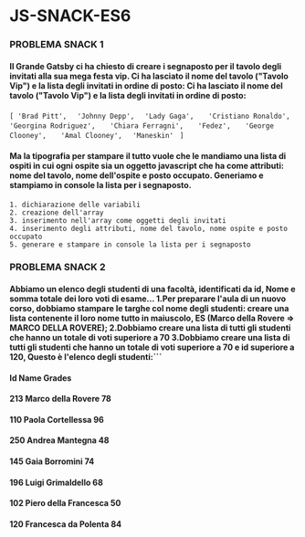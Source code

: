 # JS-SNACK-ES6

### PROBLEMA SNACK 1
#### Il Grande Gatsby ci ha chiesto di creare i segnaposto per il tavolo degli invitati alla sua mega festa vip. Ci ha lasciato il nome del tavolo ("Tavolo Vip") e la lista degli invitati in ordine di posto: Ci ha lasciato il nome del tavolo ("Tavolo Vip") e la lista degli invitati in ordine di posto:

 `[ 'Brad Pitt',`
 `  'Johnny Depp',`
 `   'Lady Gaga', `
 `   'Cristiano Ronaldo',`
 `   'Georgina Rodriguez',`
 `   'Chiara Ferragni',`
 `   'Fedez',`
 `   'George Clooney',`
 `   'Amal Clooney',`
 `   'Maneskin' `
` ]`

 #### Ma la tipografia per stampare il tutto vuole che le mandiamo una lista di ospiti in cui ogni ospite sia un oggetto javascript che ha come attributi: nome del tavolo, nome dell'ospite e posto occupato. Generiamo e stampiamo in console la lista per i segnaposto.

    1. dichiarazione delle variabili
    2. creazione dell'array
    3. inserimento nell'array come oggetti degli invitati
    4. inserimento degli attributi, nome del tavolo, nome ospite e posto occupato
    5. generare e stampare in console la lista per i segnaposto

### PROBLEMA SNACK 2
#### Abbiamo un elenco degli studenti di una facoltà, identificati da id, Nome e somma totale dei loro voti di esame... 1.Per preparare l'aula di un nuovo corso, dobbiamo stampare le targhe col nome degli studenti: creare una lista contenente il loro nome tutto in maiuscolo, ES (Marco della Rovere => MARCO DELLA ROVERE); 2.Dobbiamo creare una lista di tutti gli studenti che hanno un totale di voti superiore a 70 3.Dobbiamo creare una lista di tutti gli studenti che hanno un totale di voti superiore a 70 e id superiore a 120, Questo è l'elenco degli studenti:```

#### Id  Name                Grades
#### 213 Marco della Rovere      78
#### 110 Paola Cortellessa       96
#### 250 Andrea Mantegna 	    48
#### 145 Gaia Borromini          74
#### 196 Luigi Grimaldello 	    68
#### 102 Piero della Francesca   50
#### 120 Francesca da Polenta    84